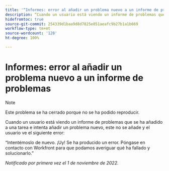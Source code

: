 ```yaml
---
title: '“Informes: error al añadir un problema nuevo a un informe de problemas”'
description: “Cuando un usuario está viendo un informe de problemas que se ha añadido a una tarea e intenta añadir un problema nuevo, este no se añade y el usuario ve un error.”
hidefromtoc: true
source-git-commit: 254339d1baa9d8d7825e851aeafc9b27b1a1b669
workflow-type: tm+mt
source-wordcount: '128'
ht-degree: 100%

---
```



# Informes: error al añadir un problema nuevo a un informe de problemas

>[!NOTE]
>
>Este problema se ha cerrado porque no se ha podido reproducir.

Cuando un usuario está viendo un informe de problemas que se ha añadido a una tarea e intenta añadir un problema nuevo, este no se añade y el usuario ve el siguiente error:

“Intentémoslo de nuevo. ¡Uy! Se ha producido un error. Póngase en contacto con Workfront para que podamos averiguar qué ha fallado y solucionarlo.”

_Notificado por primera vez el 1 de noviembre de 2022._

